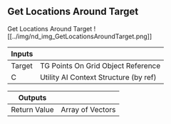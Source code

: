 ## Get Locations Around Target
Get Locations Around Target
![[../img/nd_img_GetLocationsAroundTarget.png]]

|Inputs||
|--|--|
| Target | TG Points On Grid Object Reference |
| C | Utility AI Context Structure (by ref) |

|Outputs||
|--|--|
| Return Value | Array of Vectors |
